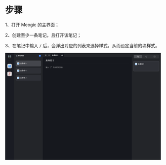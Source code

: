 # 步骤

1、打开 Meogic 的主界面；

2、创建至少一条笔记，且打开该笔记；

3、在笔记中输入 `/` 后，会弹出对应的列表来选择样式，从而设定当前的块样式。

![块样式设置](<./Meogic 样式菜单.gif>)